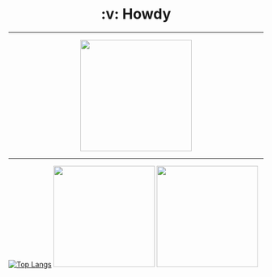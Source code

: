 <h1 align="center">
  :v: Howdy
</h1>

---

<div id="image" align="center">
  <img src="https://i.giphy.com/media/jAe22Ec5iICCk/giphy.webp" width="220" />
</div>

<!--- 
    Most used languages
    https://github.com/anuraghazra/github-readme-stats --->

---

[![Top Langs](https://github-readme-stats.vercel.app/api/top-langs/?username=hoxu-1&langs_count=10)](https://github.com/anuraghazra/github-readme-stats)
<img src="https://media3.giphy.com/media/y9xWYvdjnD5hrBM7rU/giphy.gif" width="200" />
<img src="https://media2.giphy.com/media/07B535PpLCoepQCgjN/giphy.gif" width="200" />
